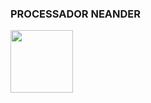 ### PROCESSADOR NEANDER

<img src=”https://user-images.githubusercontent.com/20022058/56253393-871fa300-6092-11e9-993a-6c6bf2292c50.png” height="100" width="100">
